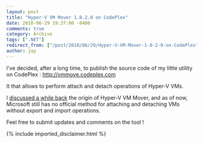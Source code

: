 ```yaml
---
layout: post
title: "Hyper-V VM Mover 1.0.2.0 on CodePlex"
date: 2010-06-29 19:37:00 -0400
comments: true
category: Archive
tags: [".NET"]
redirect_from: ["/post/2010/06/29/Hyper-V-VM-Mover-1-0-2-0-on-CodePlex", "/post/2010/06/29/hyper-v-vm-mover-1-0-2-0-on-codeplex"]
author: jay
---
```

<!-- more -->
<p>I've decided, after a long time, to publish the source code of my little utility on CodePlex : <a href="http://vmmove.codeplex.com">http://vmmove.codeplex.com</a></p>
<p>It that allows to perform attach and detach operations of Hyper-V VMs.</p>
<p>I <a href="http://jaylee.org/post/2009/03/28/Hyper-V-Virtual-Machine-Mover-and-Hyper-V-Server.aspx">discussed a while back</a> the origin of Hyper-V VM Mover, and as of now, Microsoft still has no official method for attaching and detaching VMs without export and import operations.</p>
<p>Feel free to submit updates and comments on the tool !</p>
{% include imported_disclaimer.html %}
